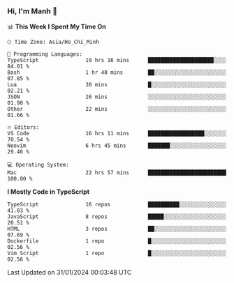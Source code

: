 ### Hi, I'm Manh 👋

<!--START_SECTION:waka-->
📊 **This Week I Spent My Time On** 

```text
🕑︎ Time Zone: Asia/Ho_Chi_Minh

💬 Programming Languages: 
TypeScript               19 hrs 16 mins      █████████████████████░░░░   84.01 % 
Bash                     1 hr 48 mins        ██░░░░░░░░░░░░░░░░░░░░░░░   07.85 % 
Lua                      30 mins             █░░░░░░░░░░░░░░░░░░░░░░░░   02.21 % 
JSON                     26 mins             ░░░░░░░░░░░░░░░░░░░░░░░░░   01.90 % 
Other                    22 mins             ░░░░░░░░░░░░░░░░░░░░░░░░░   01.66 % 

🔥 Editors: 
VS Code                  16 hrs 11 mins      ██████████████████░░░░░░░   70.54 % 
Neovim                   6 hrs 45 mins       ███████░░░░░░░░░░░░░░░░░░   29.46 % 

💻 Operating System: 
Mac                      22 hrs 57 mins      █████████████████████████   100.00 % 
```

**I Mostly Code in TypeScript** 

```text
TypeScript               16 repos            ██████████░░░░░░░░░░░░░░░   41.03 % 
JavaScript               8 repos             █████░░░░░░░░░░░░░░░░░░░░   20.51 % 
HTML                     3 repos             ██░░░░░░░░░░░░░░░░░░░░░░░   07.69 % 
Dockerfile               1 repo              █░░░░░░░░░░░░░░░░░░░░░░░░   02.56 % 
Vim Script               1 repo              █░░░░░░░░░░░░░░░░░░░░░░░░   02.56 % 
```




 Last Updated on 31/01/2024 00:03:48 UTC
<!--END_SECTION:waka-->
